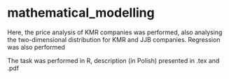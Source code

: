 # mathematical_modelling

Here, the price analysis of KMR companies was performed, also analysing the two-dimensional distribution for KMR and JJB companies. Regression was also performed

The task was performed in R, description (in Polish) presented in .tex and .pdf
